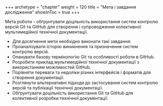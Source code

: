 +++
archetype = "chapter"
weight = 120
title = "Мета і завдання дослідження"
showInToc = true
+++

Мета роботи - обґрунтувати доцільність використання систем контролю версій Git та GitHub для створення і супроводження колективної мультимедійної технічної документації.
* Для досягнення мети необхідно виконати такі завдання:
* Проаналізувати історію виникнення та призначення систем контролю версій.
* Опанувати базову термінологію Git та особливості роботи в GitHub.
* Розробити приклад мультимедійної технічної документації з використанням можливостей GitHub.
* Порівняти переваги та недоліки різних інтерфейсів і форматів для створення документації.
* Розглянути альтернативні підходи до застосування систем контролю версій та публікації технічної документації.
* Обґрунтувати доцільність використання Git та GitHub для колективної розробки технічної документації.
